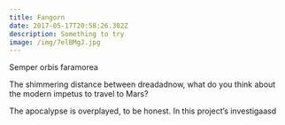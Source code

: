 ```yaml
---
title: Fangorn
date: 2017-05-17T20:58:26.302Z
description: Something to try
image: /img/7elBMgJ.jpg
---
```


Semper orbis faramorea 

The shimmering distance between dreadadnow, what do you think about the modern impetus to travel to Mars?

The apocalypse is overplayed, to be honest. In this project’s investigaasd